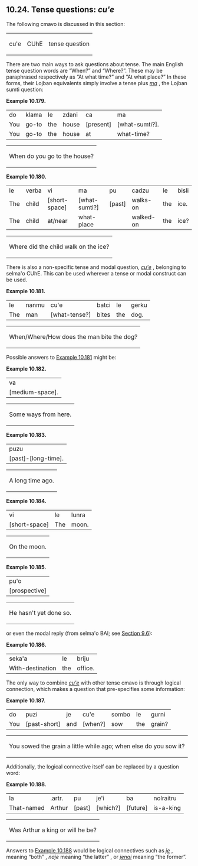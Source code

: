 <a id="section-tense-questions"></a>10.24. <a id="c10s24"></a>Tense questions: _cu'e_
-------------------------------------------------------------------------------------

The following cmavo is discussed in this section:

<table class="cmavo-list"><colgroup></colgroup><tbody><tr class="cmavo-entry"><td class="cmavo"><p class="cmavo">cu'e</p></td><td class="selmaho"><p class="selmaho">CUhE</p></td><td class="description"><p class="description">tense question</p></td></tr></tbody></table>

<a id="id-1.11.26.4.1" class="indexterm"></a><a id="id-1.11.26.4.2" class="indexterm"></a><a id="id-1.11.26.4.3" class="indexterm"></a>There are two main ways to ask questions about tense. The main English tense question words are “When?” and “Where?”. These may be paraphrased respectively as “At what time?” and “At what place?” In these forms, their Lojban equivalents simply involve a tense plus _<a id="id-1.11.26.4.8.1" class="indexterm"></a>[_ma_](../go01#valsi-ma)_ , the Lojban sumti question:

<div class="interlinear-gloss-example example">
<a id="example-random-id-qEwW"></a>

**Example 10.179. <a id="c10e24d1"></a><a id="id-1.11.26.5.1.2" class="indexterm"></a>** 

<table class="interlinear-gloss"><colgroup></colgroup><tbody><tr class="jbo"><td>do</td><td>klama</td><td>le</td><td>zdani</td><td>ca</td><td>ma</td></tr><tr class="gloss"><td>You</td><td>go-to</td><td>the</td><td>house</td><td>[present]</td><td>[what-sumti?].</td></tr><tr class="gloss"><td>You</td><td>go-to</td><td>the</td><td>house</td><td>at</td><td>what-time?</td></tr></tbody></table>

<table class="interlinear-gloss"><tbody><tr class="para"><td colspan="12321"><p class="natlang">When do you go to the house?</p></td></tr></tbody></table>

</div>  
<div class="interlinear-gloss-example example">
<a id="example-random-id-qEX2"></a>

**Example 10.180. <a id="c10e24d2"></a><a id="id-1.11.26.6.1.2" class="indexterm"></a>** 

<table class="interlinear-gloss"><colgroup></colgroup><tbody><tr class="jbo"><td>le</td><td>verba</td><td>vi</td><td>ma</td><td>pu</td><td>cadzu</td><td>le</td><td>bisli</td></tr><tr class="gloss"><td>The</td><td>child</td><td>[short-space]</td><td>[what-sumti?]</td><td>[past]</td><td>walks-on</td><td>the</td><td>ice.</td></tr><tr class="gloss"><td>The</td><td>child</td><td>at/near</td><td>what-place</td><td></td><td>walked-on</td><td>the</td><td>ice?</td></tr></tbody></table>

<table class="interlinear-gloss"><tbody><tr class="para"><td colspan="12321"><p class="natlang">Where did the child walk on the ice?</p></td></tr></tbody></table>

</div>  

<a id="id-1.11.26.7.1" class="indexterm"></a><a id="id-1.11.26.7.2" class="indexterm"></a>There is also a non-specific tense and modal question, _<a id="id-1.11.26.7.3.1" class="indexterm"></a>[_cu'e_](../go01#valsi-cuhe)_ , belonging to selma'o CUhE. This can be used wherever a tense or modal construct can be used.

<div class="interlinear-gloss-example example">
<a id="example-random-id-4dAJ"></a>

**Example 10.181. <a id="c10e24d3"></a><a id="id-1.11.26.8.1.2" class="indexterm"></a>** 

<table class="interlinear-gloss"><colgroup></colgroup><tbody><tr class="jbo"><td>le</td><td>nanmu</td><td>cu'e</td><td>batci</td><td>le</td><td>gerku</td></tr><tr class="gloss"><td>The</td><td>man</td><td>[what-tense?]</td><td>bites</td><td>the</td><td>dog.</td></tr></tbody></table>

<table class="interlinear-gloss"><tbody><tr class="para"><td colspan="12321"><p class="natlang">When/Where/How does the man bite the dog?</p></td></tr></tbody></table>

</div>  

<a id="id-1.11.26.9.1" class="indexterm"></a>Possible answers to [Example 10.181](../section-tense-questions#example-random-id-4dAJ) might be:

<div class="interlinear-gloss-example example">
<a id="example-random-id-qeya"></a>

**Example 10.182. <a id="c10e24d4"></a>** 

<table class="interlinear-gloss"><colgroup></colgroup><tbody><tr class="jbo"><td>va</td></tr><tr class="gloss"><td>[medium-space].</td></tr></tbody></table>

<table class="interlinear-gloss"><tbody><tr class="para"><td colspan="12321"><p class="natlang">Some ways from here.</p></td></tr></tbody></table>

</div>  
<div class="interlinear-gloss-example example">
<a id="example-random-id-qEYe"></a>

**Example 10.183. <a id="c10e24d5"></a>** 

<table class="interlinear-gloss"><colgroup></colgroup><tbody><tr class="jbo"><td>puzu</td></tr><tr class="gloss"><td>[past]-[long-time].</td></tr></tbody></table>

<table class="interlinear-gloss"><tbody><tr class="para"><td colspan="12321"><p class="natlang">A long time ago.</p></td></tr></tbody></table>

</div>  
<div class="interlinear-gloss-example example">
<a id="example-random-id-qEyQ"></a>

**Example 10.184. <a id="c10e24d6"></a>** 

<table class="interlinear-gloss"><colgroup></colgroup><tbody><tr class="jbo"><td>vi</td><td>le</td><td>lunra</td></tr><tr class="gloss"><td>[short-space]</td><td>The</td><td>moon.</td></tr></tbody></table>

<table class="interlinear-gloss"><tbody><tr class="para"><td colspan="12321"><p class="natlang">On the moon.</p></td></tr></tbody></table>

</div>  
<div class="interlinear-gloss-example example">
<a id="example-random-id-qez6"></a>

**Example 10.185. <a id="c10e24d7"></a>** 

<table class="interlinear-gloss"><colgroup></colgroup><tbody><tr class="jbo"><td>pu'o</td></tr><tr class="gloss"><td>[prospective]</td></tr></tbody></table>

<table class="interlinear-gloss"><tbody><tr class="para"><td colspan="12321"><p class="natlang">He hasn't yet done so.</p></td></tr></tbody></table>

</div>  

or even the modal reply (from selma'o BAI; see [Section 9.6](../section-BAI)):

<div class="interlinear-gloss-example example">
<a id="example-random-id-Vqgy"></a>

**Example 10.186. <a id="c10e24d8"></a>** 

<table class="interlinear-gloss"><colgroup></colgroup><tbody><tr class="jbo"><td>seka'a</td><td>le</td><td>briju</td></tr><tr class="gloss"><td>With-destination</td><td>the</td><td>office.</td></tr></tbody></table>

</div>  

<a id="id-1.11.26.16.1" class="indexterm"></a><a id="id-1.11.26.16.2" class="indexterm"></a><a id="id-1.11.26.16.3" class="indexterm"></a>The only way to combine _<a id="id-1.11.26.16.4.1" class="indexterm"></a>[_cu'e_](../go01#valsi-cuhe)_ with other tense cmavo is through logical connection, which makes a question that pre-specifies some information:

<div class="interlinear-gloss-example example">
<a id="example-random-id-QTts"></a>

**Example 10.187. <a id="c10e24d9"></a><a id="id-1.11.26.17.1.2" class="indexterm"></a><a id="id-1.11.26.17.1.3" class="indexterm"></a>** 

<table class="interlinear-gloss"><colgroup></colgroup><tbody><tr class="jbo"><td>do</td><td>puzi</td><td>je</td><td>cu'e</td><td>sombo</td><td>le</td><td>gurni</td></tr><tr class="gloss"><td>You</td><td>[past-short]</td><td>and</td><td>[when?]</td><td>sow</td><td>the</td><td>grain?</td></tr></tbody></table>

<table class="interlinear-gloss"><tbody><tr class="para"><td colspan="12321"><p class="natlang">You sowed the grain a little while ago; when else do you sow it?</p></td></tr></tbody></table>

</div>  

Additionally, the logical connective itself can be replaced by a question word:<a id="id-1.11.26.18.1" class="indexterm"></a>

<div class="interlinear-gloss-example example">
<a id="example-random-id-I6xI"></a>

**Example 10.188. <a id="c10e24d10"></a>** 

<table class="interlinear-gloss"><colgroup></colgroup><tbody><tr class="jbo"><td>la</td><td>.artr.</td><td>pu</td><td>je'i</td><td>ba</td><td>nolraitru</td></tr><tr class="gloss"><td>That-named</td><td>Arthur</td><td>[past]</td><td>[which?]</td><td>[future]</td><td>is-a-king</td></tr></tbody></table>

<table class="interlinear-gloss"><tbody><tr class="para"><td colspan="12321"><p class="natlang">Was Arthur a king or will he be?</p></td></tr></tbody></table>

</div>  

Answers to [Example 10.188](../section-tense-questions#example-random-id-I6xI) would be logical connectives such as _<a id="id-1.11.26.20.2.1" class="indexterm"></a>[_je_](../go01#valsi-je)_ , meaning “both” , _<a id="id-1.11.26.20.4.1" class="indexterm"></a>naje_ meaning “the latter” , or _<a id="id-1.11.26.20.6.1" class="indexterm"></a>[_jenai_](../go01#valsi-jenai)_ meaning “the former”.